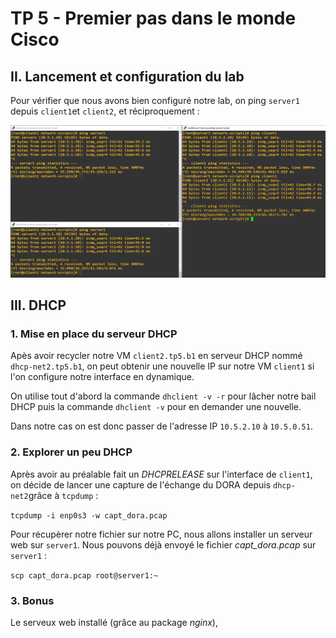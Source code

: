 # TP 5 - Premier pas dans le monde Cisco  
  
## II. Lancement et configuration du lab 

Pour vérifier que nous avons bien configuré notre lab, on ping `server1` depuis `client1`et `client2`, et réciproquement :  
  
![Check](./images/check.PNG)  
  
## III. DHCP

### 1. Mise en place du serveur DHCP

Apès avoir recycler notre VM `client2.tp5.b1` en serveur DHCP nommé `dhcp-net2.tp5.b1`, on peut obtenir une nouvelle IP sur notre VM `client1` si l'on configure notre interface en dynamique.  
  
On utilise tout d'abord la commande `dhclient -v -r` pour lâcher notre bail DHCP puis la commande `dhclient -v` pour en demander une nouvelle.  
  
Dans notre cas on est donc passer de l'adresse IP `10.5.2.10` à `10.5.0.51`.  
  
### 2. Explorer un peu DHCP

Après avoir au préalable fait un *DHCPRELEASE* sur l'interface de `client1`, on décide de lancer une capture de l'échange du DORA depuis `dhcp-net2`grâce à `tcpdump` :  
  
`tcpdump -i enp0s3 -w capt_dora.pcap`  
  
Pour récupèrer notre fichier sur notre PC, nous allons installer un serveur web sur `server1`. Nous pouvons déjà envoyé le fichier *capt_dora.pcap* sur `server1` :  
  
`scp capt_dora.pcap root@server1:~`  
  
### 3. Bonus

Le serveux web installé (grâce au package *nginx*), 
